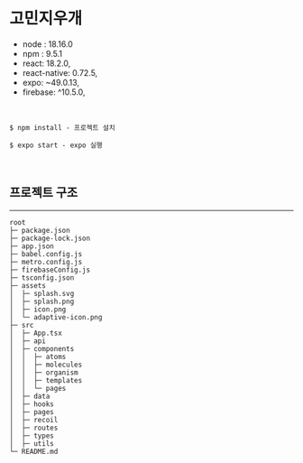 # 고민지우개

- node : 18.16.0
- npm : 9.5.1
- react: 18.2.0,
- react-native: 0.72.5,
- expo: ~49.0.13,
- firebase: ^10.5.0,

<br />

```
$ npm install - 프로젝트 설치

$ expo start - expo 실행
```

<br />

## 프로젝트 구조

---

```
root
├─ package.json
├─ package-lock.json
├─ app.json
├─ babel.config.js
├─ metro.config.js
├─ firebaseConfig.js
├─ tsconfig.json
├─ assets
│  ├─ splash.svg
│  ├─ splash.png
│  ├─ icon.png
│  └─ adaptive-icon.png
├─ src
│  ├─ App.tsx
│  ├─ api
│  ├─ components
│  │  ├─ atoms
│  │  ├─ molecules
│  │  ├─ organism
│  │  ├─ templates
│  │  └─ pages
│  ├─ data
│  ├─ hooks
│  ├─ pages
│  ├─ recoil
│  ├─ routes
│  ├─ types
│  ├─ utils
└─ README.md
```

<br />
